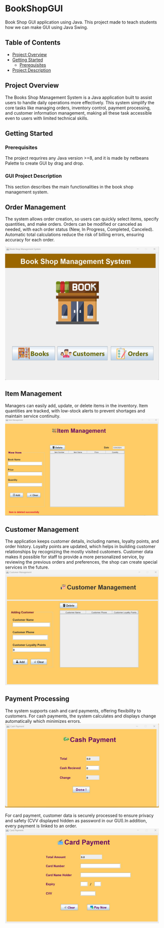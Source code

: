 # BookShopGUI
Book Shop GUI application using Java. This project made to teach students how we can make GUI using Java Swing.

## Table of Contents

- [Project Overview](#project-overview)
- [Getting Started](#getting-started)
    - [Prerequisites](#prerequisites)
- [Project Description](#project-description)

## Project Overview
The Books Shop Management System is a Java application built to assist users to handle daily
 operations more effectively. 
This system simplify the core tasks like managing orders, inventory control, payment processing,
 and customer information management, making all these task accessible even to users with limited technical skills.

## Getting Started

### Prerequisites
The project requrires any Java version >=8, and it is made by netbeans Palette to create GUI by drag and drop.

### GUI Project Description

This section describes the main functionalities in the book shop management system.

## Order Management

The system allows order creation, so users can quickly select items, specify quantities, and make orders. 
Orders can be modified or canceled as needed, with each order status (New, In Progress, Completed, Canceled).
Automatic total calculations reduce the risk of billing errors, ensuring accuracy for each order.

![screenshot](MainScreen.jpg)

## Item Management

Managers can easily add, update, or delete items in the inventory. Item quantities are tracked, with low-stock alerts to prevent shortages and maintain service continuity.
![screenshot](itemManagement.jpg)

## Customer Management

The application keeps customer details, including names, loyalty points, and order history.
Loyalty points are updated, which helps in building customer relationships by recognizing the mostly visited customers.
Customer data makes it possible for staff to provide a more personalized service, by reviewing the previous orders and preferences, the shop can create special services in the future.
![screenshot](customerManagement.jpg)

## Payment Processing

The system supports cash and card payments, offering flexibility to customers. For cash payments, the system calculates and displays change automatically which minimizes errors.
![screenshot](cashPayment.jpg)

For card payment, customer data is securely processed to ensure privacy and safety (CVV displayed hidden as password in our GUI).In addition, every payment is linked to an order.
![screenshot](cardPayment.jpg)

